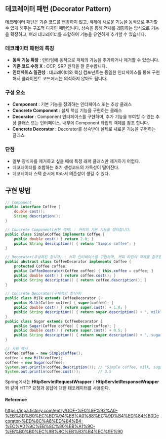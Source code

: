 ## 데코레이터 패턴 (Decorator Pattern)

데코레이터 패턴은 기존 코드를 변경하지 않고, 객체에 새로운 기능을 동적으로 추가할 수 있게 해주는 구조적 디자인 패턴입니다.
상속을 통해 객체를 래핑하는 방식으로 기능을 확장하고, 여러 데코레이터를 조합하여 기능을 유연하게 추가할 수 있습니다.

### 데코레이터 패턴의 특징

- **동적 기능 확장** : 런타임에 동적으로 객체의 기능을 추가하거나 제거할 수 있습니다. 
- **기존 코드 수정 X** : OCP, SRP 원칙을 잘 준수합니다. 
- **인터페이스 일관성** : 데코레이터와 핵심 컴포넌트는 동일한 인터페이스를 통해 구현해서 클라이언트 코드에서는 의식하지 않아도 됩니다.

### 구성 요소

- **Component** : 기본 기능을 정의하는 인터페이스 또는 추상 클래스
- **Concrete Component** : 실제 핵심 기능을 구현하는 클래스
- **Decorator** : Component 인터페이스를 구현하며, 추가 기능을 부여할 수 있는 추상 클래스 또는 인터페이스. 내부에 Component 타입의 객체를 참조 합니다.
- **Concrete Decorator** : Decorator를 상속받아 실제로 새로운 기능을 구현하는 클래스

### 단점

- 일부 장식자를 제거하고 싶을 때에 특정 래퍼 클래스만 제거하기 어렵다.
- 데코레이터를 조합하는 초기 생성코드의 가독성이 떨어진다.
- 데코레이터 스택 순서에 따라서 의존성이 생길 수 있다.

## 구현 방법

```java
// Component
public interface Coffee {
    double cost();
    String description();
}

// Concrete Component(원본 객체) : 커피의 기본 기능을 정의합니다.
public class SimpleCoffee implements Coffee {
    public double cost() { return 2.0; }
    public String description() { return "Simple coffee"; }
}

// Decorator(추상화된 장식자) : 커피 인터페이스를 구현하며, 커피 타입의 객체를 참조합니다.
public abstract class CoffeeDecorator implements Coffee {
    protected Coffee coffee;
    public CoffeeDecorator(Coffee coffee) { this.coffee = coffee; }
    public double cost() { return coffee.cost(); }
    public String description() { return coffee.description(); }
}

// Concrete Decorator(구체적인 장식자)
public class Milk extends CoffeeDecorator {
    public Milk(Coffee coffee) { super(coffee); }
    public double cost() { return super.cost() + 1.0; }
    public String description() { return super.description() + ", milk"; }
}
public class Sugar extends CoffeeDecorator {
    public Sugar(Coffee coffee) { super(coffee); }
    public double cost() { return super.cost() + 0.5; }
    public String description() { return super.description() + ", sugar"; }
}

// 사용 예시
Coffee coffee = new SimpleCoffee();
coffee = new Milk(coffee);
coffee = new Sugar(coffee);
System.out.println(coffee.description()); // "Simple coffee, milk, sugar"
System.out.println(coffee.cost());        // 3.5
```

Spring에서는 **HttpServletRequestWrapper** / **HttpServletResponseWrapper**와 같이 HTTP 요청과 응답에 대한 데코레이터를 사용한다.

#### Reference

https://inpa.tistory.com/entry/GOF-%F0%9F%92%A0-%EB%8D%B0%EC%BD%94%EB%A0%88%EC%9D%B4%ED%84%B0Decorator-%ED%8C%A8%ED%84%B4-%EC%A0%9C%EB%8C%80%EB%A1%9C-%EB%B0%B0%EC%9B%8C%EB%B3%B4%EC%9E%90